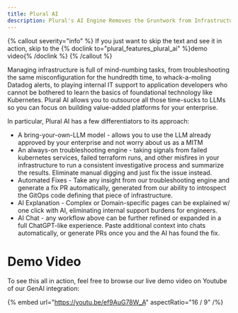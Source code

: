 ```yaml
---
title: Plural AI
description: Plural's AI Engine Removes the Gruntwork from Infrastructure
---
```

{% callout severity="info" %}
If you just want to skip the text and see it in action, skip to the {% doclink to="plural_features_plural_ai" %}demo video{% /doclink %}
{% /callout %}

Managing infrastructure is full of mind-numbing tasks, from troubleshooting the same misconfiguration for the hundredth time, to whack-a-moling Datadog alerts, to playing internal IT support to application developers who cannot be bothered to learn the basics of foundational technology like Kubernetes.  Plural AI allows you to outsource all those time-sucks to LLMs so you can focus on building value-added platforms for your enterprise.

In particular, Plural AI has a few differentiators to its approach:

* A bring-your-own-LLM model - allows you to use the LLM already approved by your enterprise and not worry about us as a MITM
* An always-on troubleshooting engine - taking signals from failed kubernetes services, failed terraform runs, and other misfires in your infrastructure to run a consistent investigative process and summarize the results.  Eliminate manual digging and just fix the issue instead.
* Automated Fixes - Take any insight from our troubleshooting engine and generate a fix PR automatically, generated from our ability to introspect the GitOps code defining that piece of infrastructure.
* AI Explanation - Complex or Domain-specific pages can be explained w/ one click with AI, eliminating internal support burdens for engineers.
* AI Chat - any workflow above can be further refined or expanded in a full ChatGPT-like experience.  Paste additional context into chats automatically, or generate PRs once you and the AI has found the fix.


# Demo Video

To see this all in action, feel free to browse our live demo video on Youtube of our GenAI integration:

{% embed url="https://youtu.be/ef9AuG78W_A" aspectRatio="16 / 9" /%}
